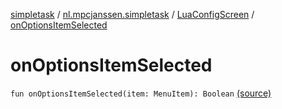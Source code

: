 [simpletask](../../index.md) / [nl.mpcjanssen.simpletask](../index.md) / [LuaConfigScreen](index.md) / [onOptionsItemSelected](.)

# onOptionsItemSelected

`fun onOptionsItemSelected(item: MenuItem): Boolean` [(source)](https://github.com/mpcjanssen/simpletask-android/blob/master/src/main/java/nl/mpcjanssen/simpletask/LuaConfigScreen.kt#L52)